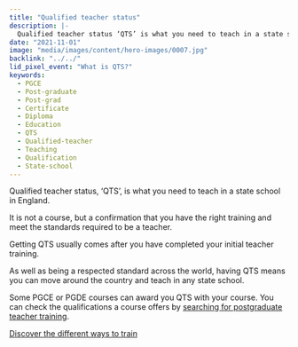 ```yaml
---
title: "Qualified teacher status"
description: |-
  Qualified teacher status ‘QTS’ is what you need to teach in a state school in England.
date: "2021-11-01"
image: "media/images/content/hero-images/0007.jpg"
backlink: "../../"
lid_pixel_event: "What is QTS?"
keywords:
  - PGCE
  - Post-graduate
  - Post-grad
  - Certificate
  - Diploma
  - Education
  - QTS
  - Qualified-teacher
  - Teaching
  - Qualification
  - State-school
---
```


Qualified teacher status, ‘QTS’, is what you need to teach in a state school in England. 

It is not a course, but a confirmation that you have the right training and meet the standards required to be a teacher. 

Getting QTS usually comes after you have completed your initial teacher training.

As well as being a respected standard across the world, having QTS means you can move around the country and teach in any state school.

Some PGCE or PGDE courses can award you QTS with your course. You can check the qualifications a course offers by [searching for postgraduate teacher training](www.gov.uk/find-postgraduate-teacher-training-courses).

<a class="button button--secondary" href="/ways-to-train">Discover the different ways to train</a>